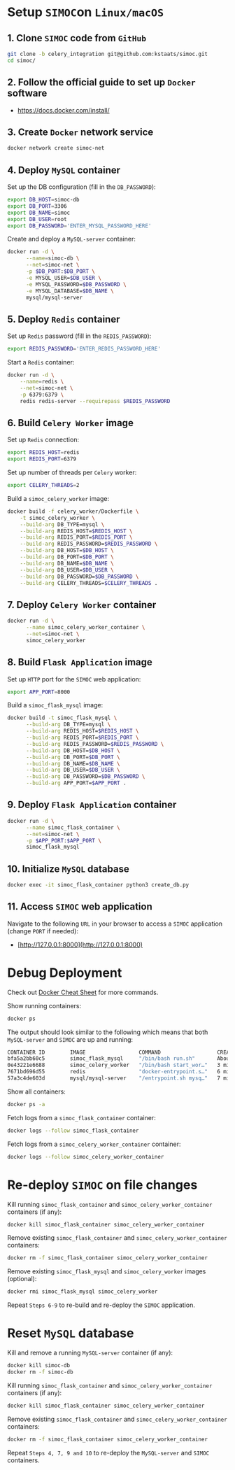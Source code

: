 # Setup `SIMOC`on `Linux/macOS`

## 1. Clone `SIMOC` code from `GitHub`
```bash
git clone -b celery_integration git@github.com:kstaats/simoc.git
cd simoc/
```

## 2. Follow the official guide to set up `Docker` software

- https://docs.docker.com/install/

## 3. Create `Docker` network service
```bash
docker network create simoc-net
```

## 4. Deploy `MySQL` container

Set up the DB configuration (fill in the `DB_PASSWORD`):
```bash
export DB_HOST=simoc-db
export DB_PORT=3306
export DB_NAME=simoc
export DB_USER=root
export DB_PASSWORD='ENTER_MYSQL_PASSWORD_HERE'
```

Create and deploy a `MySQL-server` container:
```bash
docker run -d \
      --name=simoc-db \
      --net=simoc-net \
      -p $DB_PORT:$DB_PORT \
      -e MYSQL_USER=$DB_USER \
      -e MYSQL_PASSWORD=$DB_PASSWORD \
      -e MYSQL_DATABASE=$DB_NAME \
      mysql/mysql-server
```

## 5. Deploy `Redis` container 

Set up `Redis` password (fill in the `REDIS_PASSWORD`):
```bash
export REDIS_PASSWORD='ENTER_REDIS_PASSWORD_HERE'
```

Start a `Redis` container:
```bash
docker run -d \
    --name=redis \
    --net=simoc-net \
    -p 6379:6379 \
    redis redis-server --requirepass $REDIS_PASSWORD
```

## 6. Build `Celery Worker` image

Set up `Redis` connection:
```bash
export REDIS_HOST=redis
export REDIS_PORT=6379
```

Set up number of threads per `Celery` worker:
```bash
export CELERY_THREADS=2
```

Build a `simoc_celery_worker` image:
```bash
docker build -f celery_worker/Dockerfile \
    -t simoc_celery_worker \
    --build-arg DB_TYPE=mysql \
    --build-arg REDIS_HOST=$REDIS_HOST \
    --build-arg REDIS_PORT=$REDIS_PORT \
    --build-arg REDIS_PASSWORD=$REDIS_PASSWORD \
    --build-arg DB_HOST=$DB_HOST \
    --build-arg DB_PORT=$DB_PORT \
    --build-arg DB_NAME=$DB_NAME \
    --build-arg DB_USER=$DB_USER \
    --build-arg DB_PASSWORD=$DB_PASSWORD \
    --build-arg CELERY_THREADS=$CELERY_THREADS .
```

## 7. Deploy `Celery Worker` container
```bash
docker run -d \
      --name simoc_celery_worker_container \
      --net=simoc-net \
      simoc_celery_worker
```

## 8. Build `Flask Application` image

Set up `HTTP` port for the `SIMOC` web application:
```bash
export APP_PORT=8000
```


Build a `simoc_flask_mysql` image:
```bash
docker build -t simoc_flask_mysql \
      --build-arg DB_TYPE=mysql \
      --build-arg REDIS_HOST=$REDIS_HOST \
      --build-arg REDIS_PORT=$REDIS_PORT \
      --build-arg REDIS_PASSWORD=$REDIS_PASSWORD \
      --build-arg DB_HOST=$DB_HOST \
      --build-arg DB_PORT=$DB_PORT \
      --build-arg DB_NAME=$DB_NAME \
      --build-arg DB_USER=$DB_USER \
      --build-arg DB_PASSWORD=$DB_PASSWORD \
      --build-arg APP_PORT=$APP_PORT .
```

## 9. Deploy `Flask Application` container

```bash
docker run -d \
      --name simoc_flask_container \
      --net=simoc-net \
      -p $APP_PORT:$APP_PORT \
      simoc_flask_mysql
```

## 10. Initialize `MySQL` database

```bash
docker exec -it simoc_flask_container python3 create_db.py
```

## 11. Access `SIMOC` web application
Navigate to the following `URL` in your browser to access a `SIMOC` application (change `PORT` if needed):
- [http://127.0.0.1:8000](http://127.0.0.1:8000)

# Debug Deployment
Check out [Docker Cheat Sheet](https://github.com/wsargent/docker-cheat-sheet) for more commands.

Show running containers:

```bash
docker ps
```

The output should look similar to the following which means that both `MySQL-server` and `SIMOC` are up and running:
```bash
CONTAINER ID        IMAGE                 COMMAND                  CREATED              STATUS                   PORTS                               NAMES
bfa5a2bb60c5        simoc_flask_mysql     "/bin/bash run.sh"       About a minute ago   Up About a minute        0.0.0.0:8000->8000/tcp              simoc_flask_container
0e43221e6688        simoc_celery_worker   "/bin/bash start_wor…"   3 minutes ago        Up 3 minutes                                                 simoc_celery_worker_container
7671bd696d55        redis                 "docker-entrypoint.s…"   6 minutes ago        Up 6 minutes             0.0.0.0:6379->6379/tcp              redis
57a3c4de603d        mysql/mysql-server    "/entrypoint.sh mysq…"   7 minutes ago        Up 7 minutes (healthy)   0.0.0.0:3306->3306/tcp, 33060/tcp   simoc-db
```

Show all containers:

```bash
docker ps -a
```

Fetch logs from a `simoc_flask_container` container:

```bash
docker logs --follow simoc_flask_container
```

Fetch logs from a `simoc_celery_worker_container` container:

```bash
docker logs --follow simoc_celery_worker_container
```

# Re-deploy `SIMOC` on file changes

Kill running `simoc_flask_container` and `simoc_celery_worker_container` containers (if any):
```bash
docker kill simoc_flask_container simoc_celery_worker_container
```

Remove existing `simoc_flask_container` and `simoc_celery_worker_container` containers:
```bash
docker rm -f simoc_flask_container simoc_celery_worker_container
```

Remove existing `simoc_flask_mysql` and `simoc_celery_worker` images (optional):
```bash
docker rmi simoc_flask_mysql simoc_celery_worker
```

Repeat `Steps 6-9` to re-build and re-deploy the `SIMOC` application.

# Reset `MySQL` database

Kill and remove a running `MySQL-server` container (if any):
```bash
docker kill simoc-db
docker rm -f simoc-db
```

Kill running `simoc_flask_container` and `simoc_celery_worker_container` containers (if any):
```bash
docker kill simoc_flask_container simoc_celery_worker_container
```

Remove existing `simoc_flask_container` and `simoc_celery_worker_container` containers:
```bash
docker rm -f simoc_flask_container simoc_celery_worker_container
```

Repeat `Steps 4, 7, 9 and 10` to re-deploy the `MySQL-server` and `SIMOC` containers.


